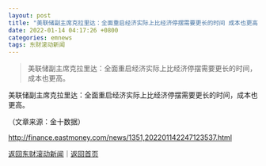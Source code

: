 ```yaml
---
layout: post
title: "美联储副主席克拉里达：全面重启经济实际上比经济停摆需要更长的时间 成本也更高"
date: 2022-01-14 04:17:26 +0800
categories: emnews
tags: 东财滚动新闻
---
```

> 美联储副主席克拉里达：全面重启经济实际上比经济停摆需要更长的时间，成本也更高。

<p>美联储副主席克拉里达：全面重启经济实际上比经济停摆需要更长的时间，成本也更高。 </p><p class="em_media">（文章来源：金十数据）</p>

<http://finance.eastmoney.com/news/1351,202201142247123537.html>

[返回东财滚动新闻](//finews.withounder.com/emnews/)｜[返回首页](//finews.withounder.com/)